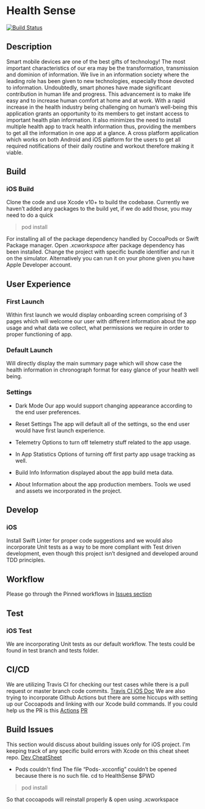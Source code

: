 # Health Sense

[![Build Status](https://travis-ci.com/SensehacK/capstone-team4.svg?branch=master)](https://travis-ci.com/SensehacK/capstone-team4)

## Description

Smart mobile devices are one of the best gifts of technology! The most important characteristics of our era may be the transformation, transmission and dominion of information. We live in an information society where the leading role has been given to new technologies, especially those devoted to information. Undoubtedly, smart phones have made significant contribution in human life and progress. This advancement is to make life easy and to increase human comfort at home and at work. With a rapid increase in the health industry being challenging on human’s well-being this application grants an opportunity to its members to get instant access to important health plan information. It also minimizes the need to install multiple health app to track health information thus, providing the members to get all the information in one app at a glance. A cross platform application which works on both Android and iOS platform for the users to get all required notifications of their daily routine and workout therefore making it viable.

## Build

### iOS Build

Clone the code and use Xcode v10+ to build the codebase.
Currently we haven’t added any packages to the build yet, if we do add those, you may need to do a quick

> pod install

For installing all of the package dependency handled by CocoaPods or Swift Package manager.
Open _.xcworkspace_ after package dependency has been installed.
Change the project with specific bundle identifier and run it on the simulator.
Alternatively you can run it on your phone given you have Apple Developer account.

## User Experience

### First Launch

Within first launch we would display onboarding screen comprising of 3 pages which will welcome our user with different information about the app usage and what data we collect, what permissions we require in order to proper functioning of app.

### Default Launch

Will directly display the main summary page which will show case the health information in chronograph format for easy glance of your health well being.

### Settings

- Dark Mode
Our app would support changing appearance according to the end user preferences.

- Reset Settings
The app will default all of the settings, so the end user would have first launch experience.

- Telemetry
Options to turn off telemetry stuff related to the app usage.

- In App Statistics
Options of turning off first party app usage tracking as well.

- Build Info
Information displayed about the app build meta data.

- About
Information about the app production members. Tools we used and assets we incorporated in the project.


## Develop

### iOS

Install Swift Linter for proper code suggestions and we would also incorporate Unit tests as a way to be more compliant with Test driven development, even though this project isn’t designed and developed around TDD principles.

## Workflow

Please go through the Pinned workflows in [Issues section](https://github.com/SensehacK/capstone-team4/issues?q=is%3Aissue+label%3A%C2%AF%5C_%5B%E3%83%84%5D_%2F%C2%AF)

## Test

### iOS Test

We are incorporating Unit tests as our default workflow.
The tests could be found in test branch and tests folder.

## CI/CD

We are utilizing Travis CI for checking our test cases while there is a pull request or master branch code commits.
[Travis CI iOS Doc](https://docs.travis-ci.com/user/languages/objective-c/#objective-c-vs-swift)
We are also trying to incorporate Github Actions but there are some hiccups with setting up our Cocoapods and linking with our Xcode build commands. If you could help us the PR is this [Actions](https://github.com/SensehacK/capstone-team4/actions?query=workflow%3ASwift)
[PR](https://github.com/SensehacK/capstone-team4/pull/19)

## Build Issues

This section would discuss about building issues only for iOS project.
I'm keeping track of any specific build errors with Xcode on this cheat sheet repo.
[Dev CheatSheet](https://github.com/SensehacK/dev-cheatsheet/tree/master/iOS_documentation)

- Pods couldn't find
The file “Pods-.xcconfig” couldn’t be opened because there is no such file.
cd to HealthSense $PWD

> pod install

So that cocoapods will reinstall properly & open using .xcworkspace
